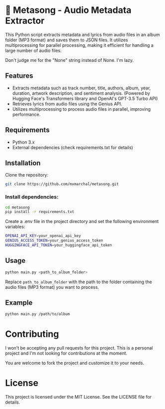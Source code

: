 # 🎵 Metasong - Audio Metadata Extractor

This Python script extracts metadata and lyrics from audio files in an album folder (MP3 format) and saves them to JSON files. It utilizes multiprocessing for parallel processing, making it efficient for handling a large number of audio files.

Don't judge me for the "None" string instead of None. I'm lazy.

## Features

- Extracts metadata such as track number, title, authors, album, year, duration, artwork description, and sentiment analysis. (Powered by Hugging Face's Transformers library and OpenAI's GPT-3.5 Turbo API)
- Retrieves lyrics from audio files using the Genius API.
- Utilizes multiprocessing to process audio files in parallel, improving performance.

## Requirements

- Python 3.x
- External dependencies (check requirements.txt for details)

## Installation

Clone the repository:

```bash
git clone https://github.com/mxmarchal/metasong.git
```

### Install dependencies:

```bash
cd metasong
pip install -r requirements.txt
```

Create a .env file in the project directory and set the following environment variables:

```bash
OPENAI_API_KEY=your_openai_api_key
GENIUS_ACCESS_TOKEN=your_genius_access_token
HUGGINGFACE_API_TOKEN=your_huggingface_api_token
```

## Usage

```bash
python main.py <path_to_album_folder>
```

Replace `path_to_album_folder` with the path to the folder containing the audio files (MP3 format) you want to process.

## Example

```bash
python main.py /path/to/album
```

# Contributing

I won't be accepting any pull requests for this project. This is a personal project and I'm not looking for contributions at the moment.

You are welcome to fork the project and customize it to your needs.

# License

This project is licensed under the MIT License. See the LICENSE file for details.
